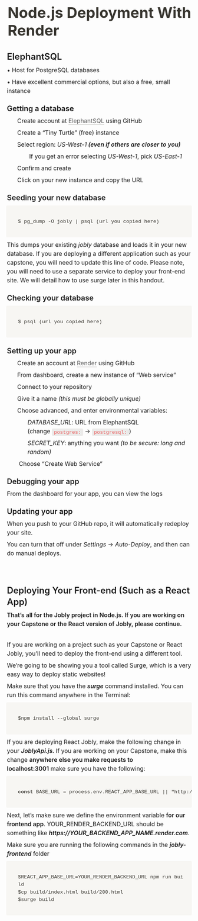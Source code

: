 <div class="layout" style="padding-bottom: 30vh;"><div class="layout-full"><div contenteditable="false" class="pseudoSelection" data-content-editable-void="true" style="-webkit-user-select: none; --pseudoSelection--background: transparent; width: 100%; display: flex; flex-direction: column; align-items: center; flex-shrink: 0; flex-grow: 0; z-index: 2;"></div></div><div class="layout-content"><div style="width: 100%; display: flex; flex-direction: column; align-items: center; flex-shrink: 0; flex-grow: 0;"><div style="max-width: 100%; padding-left: calc(0px + env(safe-area-inset-left)); width: 100%;"><div contenteditable="false" class="pseudoSelection" data-content-editable-void="true" style="-webkit-user-select: none; --pseudoSelection--background: transparent; pointer-events: none;"><div class="notion-page-controls" style="display: flex; justify-content: flex-start; flex-wrap: wrap; margin-top: 80px; margin-bottom: 4px; margin-left: -1px; color: rgba(55, 53, 47, 0.5); font-family: ui-sans-serif, -apple-system, BlinkMacSystemFont, &quot;Segoe UI&quot;, Helvetica, &quot;Apple Color Emoji&quot;, Arial, sans-serif, &quot;Segoe UI Emoji&quot;, &quot;Segoe UI Symbol&quot;; pointer-events: auto;"></div></div><div style="padding-right: calc(0px + env(safe-area-inset-right));"><div><div data-block-id="8a344063-5588-4a71-9c24-33ceb616adaa" class="notion-selectable notion-page-block" style="color: rgb(55, 53, 47); font-weight: 700; line-height: 1.2; font-size: 40px; font-family: ui-sans-serif, -apple-system, BlinkMacSystemFont, &quot;Segoe UI&quot;, Helvetica, &quot;Apple Color Emoji&quot;, Arial, sans-serif, &quot;Segoe UI Emoji&quot;, &quot;Segoe UI Symbol&quot;; cursor: text; display: flex; align-items: center; text-rendering: optimizespeed;"><div contenteditable="false" data-content-editable-void="true" style="padding: 3px 2px; width: 100%;"><h1 spellcheck="true" placeholder="Untitled" data-content-editable-leaf="true" contenteditable="false" style="max-width: 100%; width: 100%; white-space: pre-wrap; word-break: break-word; caret-color: rgb(55, 53, 47); padding: 3px 2px; font-size: 1em; font-weight: inherit; margin: 0px;">Node.js Deployment With Render</h1></div></div><div style="margin-left: 4px;"></div></div></div></div></div></div><div class="layout-content layout-editor" style="min-height: 170px;"><div class="notion-page-content" style="flex-shrink: 0; flex-grow: 1; max-width: 100%; display: flex; align-items: flex-start; flex-direction: column; font-size: 16px; line-height: 1.5; width: 100%; z-index: 4; padding-bottom: 0px; padding-left: 0px; padding-right: 0px;"><div data-block-id="da77ea95-8cae-4646-9c02-e35ed635bcf9" class="notion-selectable notion-sub_header-block" style="width: 100%; max-width: 2540px; margin-top: 1.4em; margin-bottom: 1px;"><div style="display: flex; width: 100%; color: inherit; fill: inherit;"><h3 spellcheck="true" placeholder="Heading 2" data-content-editable-leaf="true" contenteditable="false" style="max-width: 100%; width: 100%; white-space: pre-wrap; word-break: break-word; caret-color: rgb(55, 53, 47); padding: 3px 2px; font-family: ui-sans-serif, -apple-system, BlinkMacSystemFont, &quot;Segoe UI&quot;, Helvetica, &quot;Apple Color Emoji&quot;, Arial, sans-serif, &quot;Segoe UI Emoji&quot;, &quot;Segoe UI Symbol&quot;; font-weight: 600; font-size: 1.5em; line-height: 1.3; margin: 0px;"><span style="font-weight:600" data-token-index="0" class="notion-enable-hover">ElephantSQL</span></h3></div></div><div data-block-id="570a9166-7ca8-4b26-bc94-188a39454892" class="notion-selectable notion-text-block" style="width: 100%; max-width: 2540px; margin-top: 1px; margin-bottom: 1px;"><div style="color: inherit; fill: inherit;"><div style="display: flex;"><div spellcheck="true" placeholder=" " data-content-editable-leaf="true" contenteditable="false" style="max-width: 100%; width: 100%; white-space: pre-wrap; word-break: break-word; caret-color: rgb(55, 53, 47); padding: 3px 2px;">• Host for PostgreSQL databases</div></div></div></div><div data-block-id="c917df33-db01-421d-8630-f177ee88f51d" class="notion-selectable notion-text-block" style="width: 100%; max-width: 2540px; margin-top: 1px; margin-bottom: 1px;"><div style="color: inherit; fill: inherit;"><div style="display: flex;"><div spellcheck="true" placeholder=" " data-content-editable-leaf="true" contenteditable="false" style="max-width: 100%; width: 100%; white-space: pre-wrap; word-break: break-word; caret-color: rgb(55, 53, 47); padding: 3px 2px;">• Have excellent commercial options, but also a free, small instance</div></div></div></div><div data-block-id="afec133a-67d1-490b-bedc-4fc1ebddf7a3" class="notion-selectable notion-sub_sub_header-block" style="width: 100%; max-width: 2540px; margin-top: 1em; margin-bottom: 1px;"><div style="display: flex; width: 100%; color: inherit; fill: inherit;"><h4 spellcheck="true" placeholder="Heading 3" data-content-editable-leaf="true" contenteditable="false" style="max-width: 100%; width: 100%; white-space: pre-wrap; word-break: break-word; caret-color: rgb(55, 53, 47); padding: 3px 2px; font-family: ui-sans-serif, -apple-system, BlinkMacSystemFont, &quot;Segoe UI&quot;, Helvetica, &quot;Apple Color Emoji&quot;, Arial, sans-serif, &quot;Segoe UI Emoji&quot;, &quot;Segoe UI Symbol&quot;; font-weight: 600; font-size: 1.25em; line-height: 1.3; margin: 0px;"><span style="font-weight:600" data-token-index="0" class="notion-enable-hover">Getting a database</span></h4></div></div><div data-block-id="fcc223bf-57ce-4e91-9700-2924088a0cf6" class="notion-selectable notion-numbered_list-block" style="width: 100%; max-width: 2540px; margin-top: 1px; margin-bottom: 1px;"><div style="display: flex; align-items: flex-start; width: 100%; padding-left: 2px; color: inherit; fill: inherit;"><div contenteditable="false" class="pseudoSelection" data-content-editable-void="true" data-text-edit-side="start" style="-webkit-user-select: none; --pseudoSelection--background: transparent; margin-right: 2px; width: unset; display: flex; align-items: center; justify-content: center; flex-grow: 0; flex-shrink: 0; min-height: calc(1.5em + 6px);"><span class="pseudoBefore" style="--pseudoBefore--content: &quot;1.&quot;; text-align: center; white-space: nowrap; width: 24px;"></span></div><div style="flex: 1 1 0px; min-width: 1px; display: flex; flex-direction: column;"><div style="display: flex;"><div spellcheck="true" placeholder="List" data-content-editable-leaf="true" contenteditable="false" style="max-width: 100%; width: 100%; white-space: pre-wrap; word-break: break-word; caret-color: rgb(55, 53, 47); padding: 3px 2px; text-align: left;">Create account at&nbsp;<a href="https://www.elephantsql.com/" style="cursor:pointer;color:inherit;word-wrap:break-word;text-decoration:inherit" class="notion-link-token notion-focusable-token notion-enable-hover" rel="noopener noreferrer" data-token-index="1" tabindex="0"><span style="border-bottom:0.05em solid;border-color:rgba(55,53,47,.4);opacity:0.7" class="link-annotation-fcc223bf-57ce-4e91-9700-2924088a0cf6-1907782085">ElephantSQL</span></a>&nbsp;using GitHub</div></div></div></div></div><div data-block-id="5930fdb3-1369-4841-b48a-b7d173b6769e" class="notion-selectable notion-numbered_list-block" style="width: 100%; max-width: 2540px; margin-top: 1px; margin-bottom: 1px;"><div style="display: flex; align-items: flex-start; width: 100%; padding-left: 2px; color: inherit; fill: inherit;"><div contenteditable="false" class="pseudoSelection" data-content-editable-void="true" data-text-edit-side="start" style="-webkit-user-select: none; --pseudoSelection--background: transparent; margin-right: 2px; width: unset; display: flex; align-items: center; justify-content: center; flex-grow: 0; flex-shrink: 0; min-height: calc(1.5em + 6px);"><span class="pseudoBefore" style="--pseudoBefore--content: &quot;2.&quot;; text-align: center; white-space: nowrap; width: 24px;"></span></div><div style="flex: 1 1 0px; min-width: 1px; display: flex; flex-direction: column;"><div style="display: flex;"><div spellcheck="true" placeholder="List" data-content-editable-leaf="true" contenteditable="false" style="max-width: 100%; width: 100%; white-space: pre-wrap; word-break: break-word; caret-color: rgb(55, 53, 47); padding: 3px 2px; text-align: left;">Create a “Tiny Turtle” (free) instance</div></div></div></div></div><div data-block-id="165c88df-9496-4302-9276-e3b34bb2903e" class="notion-selectable notion-numbered_list-block" style="width: 100%; max-width: 2540px; margin-top: 1px; margin-bottom: 1px;"><div style="display: flex; align-items: flex-start; width: 100%; padding-left: 2px; color: inherit; fill: inherit;"><div contenteditable="false" class="pseudoSelection" data-content-editable-void="true" data-text-edit-side="start" style="-webkit-user-select: none; --pseudoSelection--background: transparent; margin-right: 2px; width: unset; display: flex; align-items: center; justify-content: center; flex-grow: 0; flex-shrink: 0; min-height: calc(1.5em + 6px);"><span class="pseudoBefore" style="--pseudoBefore--content: &quot;3.&quot;; text-align: center; white-space: nowrap; width: 24px;"></span></div><div style="flex: 1 1 0px; min-width: 1px; display: flex; flex-direction: column;"><div style="display: flex;"><div spellcheck="true" placeholder="List" data-content-editable-leaf="true" contenteditable="false" style="max-width: 100%; width: 100%; white-space: pre-wrap; word-break: break-word; caret-color: rgb(55, 53, 47); padding: 3px 2px; text-align: left;">Select region:&nbsp;<span style="font-style:italic" data-token-index="1" class="notion-enable-hover">US-West-1</span><span style="font-weight:600" data-token-index="2" class="notion-enable-hover">&nbsp;</span><span style="font-style:italic;font-weight:600" data-token-index="3" class="notion-enable-hover">(even if others are closer to you)</span></div></div><div data-block-id="72fc3318-ef84-43ff-9afe-52038417e103" class="notion-selectable notion-numbered_list-block" style="width: 100%; max-width: 100%; margin-top: 2px; margin-bottom: 0px;"><div style="display: flex; align-items: flex-start; width: 100%; padding-left: 2px; color: inherit; fill: inherit;"><div contenteditable="false" class="pseudoSelection" data-content-editable-void="true" data-text-edit-side="start" style="-webkit-user-select: none; --pseudoSelection--background: transparent; margin-right: 2px; width: unset; display: flex; align-items: center; justify-content: center; flex-grow: 0; flex-shrink: 0; min-height: calc(1.5em + 6px);"><span class="pseudoBefore" style="--pseudoBefore--content: &quot;a.&quot;; text-align: center; white-space: nowrap; width: 24px;"></span></div><div style="flex: 1 1 0px; min-width: 1px; display: flex; flex-direction: column;"><div style="display: flex;"><div spellcheck="true" placeholder="List" data-content-editable-leaf="true" contenteditable="false" style="max-width: 100%; width: 100%; white-space: pre-wrap; word-break: break-word; caret-color: rgb(55, 53, 47); padding: 3px 2px; text-align: left;"> If you get an error selecting&nbsp;<span style="font-style:italic" data-token-index="1" class="notion-enable-hover">US-West-1</span>, pick&nbsp;<span style="font-style:italic" data-token-index="3" class="notion-enable-hover">US-East-1</span></div></div></div></div></div></div></div></div><div data-block-id="bafb493a-40f0-4e29-9815-d95f2079adc9" class="notion-selectable notion-numbered_list-block" style="width: 100%; max-width: 2540px; margin-top: 1px; margin-bottom: 1px;"><div style="display: flex; align-items: flex-start; width: 100%; padding-left: 2px; color: inherit; fill: inherit;"><div contenteditable="false" class="pseudoSelection" data-content-editable-void="true" data-text-edit-side="start" style="-webkit-user-select: none; --pseudoSelection--background: transparent; margin-right: 2px; width: unset; display: flex; align-items: center; justify-content: center; flex-grow: 0; flex-shrink: 0; min-height: calc(1.5em + 6px);"><span class="pseudoBefore" style="--pseudoBefore--content: &quot;4.&quot;; text-align: center; white-space: nowrap; width: 24px;"></span></div><div style="flex: 1 1 0px; min-width: 1px; display: flex; flex-direction: column;"><div style="display: flex;"><div spellcheck="true" placeholder="List" data-content-editable-leaf="true" contenteditable="false" style="max-width: 100%; width: 100%; white-space: pre-wrap; word-break: break-word; caret-color: rgb(55, 53, 47); padding: 3px 2px; text-align: left;">Confirm and create</div></div></div></div></div><div data-block-id="2e63aee9-0c07-455f-bef2-c8966448acc9" class="notion-selectable notion-numbered_list-block" style="width: 100%; max-width: 2540px; margin-top: 1px; margin-bottom: 1px;"><div style="display: flex; align-items: flex-start; width: 100%; padding-left: 2px; color: inherit; fill: inherit;"><div contenteditable="false" class="pseudoSelection" data-content-editable-void="true" data-text-edit-side="start" style="-webkit-user-select: none; --pseudoSelection--background: transparent; margin-right: 2px; width: unset; display: flex; align-items: center; justify-content: center; flex-grow: 0; flex-shrink: 0; min-height: calc(1.5em + 6px);"><span class="pseudoBefore" style="--pseudoBefore--content: &quot;5.&quot;; text-align: center; white-space: nowrap; width: 24px;"></span></div><div style="flex: 1 1 0px; min-width: 1px; display: flex; flex-direction: column;"><div style="display: flex;"><div spellcheck="true" placeholder="List" data-content-editable-leaf="true" contenteditable="false" style="max-width: 100%; width: 100%; white-space: pre-wrap; word-break: break-word; caret-color: rgb(55, 53, 47); padding: 3px 2px; text-align: left;">Click on your new instance and copy the URL</div></div></div></div></div><div data-block-id="2db0d98a-e8fc-4e1d-b0a0-afc223c9d092" class="notion-selectable notion-sub_sub_header-block" style="width: 100%; max-width: 2540px; margin-top: 1em; margin-bottom: 1px;"><div style="display: flex; width: 100%; color: inherit; fill: inherit;"><h4 spellcheck="true" placeholder="Heading 3" data-content-editable-leaf="true" contenteditable="false" style="max-width: 100%; width: 100%; white-space: pre-wrap; word-break: break-word; caret-color: rgb(55, 53, 47); padding: 3px 2px; font-family: ui-sans-serif, -apple-system, BlinkMacSystemFont, &quot;Segoe UI&quot;, Helvetica, &quot;Apple Color Emoji&quot;, Arial, sans-serif, &quot;Segoe UI Emoji&quot;, &quot;Segoe UI Symbol&quot;; font-weight: 600; font-size: 1.25em; line-height: 1.3; margin: 0px;"><span style="font-weight:600" data-token-index="0" class="notion-enable-hover">Seeding your new database</span></h4></div></div><div data-block-id="1843b4b9-a44c-4488-8b2e-8033ed65a991" class="notion-selectable notion-code-block" style="width: 100%; max-width: 2540px; margin-top: 4px; margin-bottom: 4px;"><div style="display: flex;"><div contenteditable="false" data-content-editable-void="true" role="figure" aria-labelledby="id_1" style="flex-grow: 1; border-radius: 4px; text-align: left; position: relative; background: rgb(247, 246, 243); min-width: 0px; width: 100%;"><div style="position: absolute; top: 8px; left: 8px; z-index: 1; color: rgba(55, 53, 47, 0.65); display: flex; align-items: center; justify-content: flex-end; opacity: 0; transition: opacity 300ms ease-in;"><div aria-disabled="true" role="button" tabindex="-1" style="-webkit-user-select: none; transition: background 20ms ease-in; cursor: default; display: inline-flex; align-items: center; white-space: nowrap; height: 20px; border-radius: 4px; font-size: 12px; line-height: 1.2; padding-left: 5px; padding-right: 5px; color: rgba(55, 53, 47, 0.65); margin-right: 5px;">JavaScript</div></div><div style="position: absolute; top: 3px; right: 1px; z-index: 1; color: rgba(55, 53, 47, 0.65); display: flex; align-items: center; justify-content: flex-end; height: 25px; font-size: 11.5px; opacity: 0; transition: opacity 300ms ease-in;"><div style="color: rgba(55, 53, 47, 0.65); display: flex; align-items: center; justify-content: center; font-size: 12px; margin-top: 4px; margin-right: 4px;"><div role="button" tabindex="0" style="-webkit-user-select: none; transition: background 20ms ease-in; cursor: pointer; display: inline-flex; align-items: center; white-space: nowrap; height: 25px; border-radius: 4px 0px 0px 4px; font-size: 11.5px; line-height: 1.2; padding: 4px 6px; color: rgb(55, 53, 47); background: rgb(234, 233, 229); font-weight: 400;"><svg role="graphics-symbol" viewBox="0 0 14 16" class="copy" style="width: 16px; height: 16px; display: block; fill: inherit; flex-shrink: 0; padding-right: 4px;"><path d="M2.404 15.322h5.701c1.26 0 1.887-.662 1.887-1.927V12.38h1.154c1.254 0 1.91-.662 1.91-1.928V5.555c0-.774-.158-1.266-.626-1.74L9.512.837C9.066.387 8.545.21 7.865.21H5.463c-1.254 0-1.91.662-1.91 1.928v1.084H2.404c-1.254 0-1.91.668-1.91 1.933v8.239c0 1.265.656 1.927 1.91 1.927zm7.588-6.62c0-.792-.1-1.161-.592-1.665L6.225 3.814c-.452-.462-.844-.58-1.5-.591V2.215c0-.533.28-.832.843-.832h2.38v2.883c0 .726.386 1.113 1.107 1.113h2.83v4.998c0 .539-.276.832-.844.832H9.992V8.701zm-.79-4.29c-.206 0-.288-.088-.288-.287V1.594l2.771 2.818H9.201zM2.503 14.15c-.563 0-.844-.293-.844-.832V5.232c0-.539.281-.837.85-.837h1.91v3.187c0 .85.416 1.26 1.26 1.26h3.14v4.476c0 .54-.28.832-.843.832H2.504zM5.79 7.816c-.24 0-.346-.105-.346-.345V4.547l3.223 3.27H5.791z"></path></svg>Copy</div></div></div><div><div class="line-numbers notion-code-block" style="display: flex; overflow-x: auto;"><div spellcheck="false" autocorrect="off" autocapitalize="off" placeholder=" " data-content-editable-leaf="true" contenteditable="false" style="flex-grow: 1; flex-shrink: 1; text-align: left; font-family: SFMono-Regular, Menlo, Consolas, &quot;PT Mono&quot;, &quot;Liberation Mono&quot;, Courier, monospace; font-size: 85%; tab-size: 2; padding: 34px 16px 32px 32px; min-height: 1em; color: rgb(55, 53, 47); white-space: pre;"><span class="" data-token-index="0">$ pg_dump </span><span class="token operator" data-token-index="0">-</span><span class="token constant" data-token-index="0">O</span><span class="" data-token-index="0"> jobly </span><span class="token operator" data-token-index="0">|</span><span class="" data-token-index="0"> </span><span class="token function" data-token-index="0">psql</span><span class="" data-token-index="0"> </span><span class="token punctuation" data-token-index="0">(</span><span class="" data-token-index="0">url you copied here</span><span class="token punctuation" data-token-index="0">)</span><span>
</span></div></div></div><div style="background: white; padding-right: 105px;"></div></div>​</div></div><div data-block-id="87a64367-fed8-4504-b5a1-cca9b778c41a" class="notion-selectable notion-text-block" style="width: 100%; max-width: 2540px; margin-top: 1px; margin-bottom: 1px;"><div style="color: inherit; fill: inherit;"><div style="display: flex;"><div spellcheck="true" placeholder=" " data-content-editable-leaf="true" contenteditable="false" style="max-width: 100%; width: 100%; white-space: pre-wrap; word-break: break-word; caret-color: rgb(55, 53, 47); padding: 3px 2px;">This dumps your existing&nbsp;<span style="font-style:italic" data-token-index="1" class="notion-enable-hover">jobly</span>&nbsp;database and loads it in your new database. If you are deploying a different application such as your capstone, you will need to update this line of code. Please note, you will need to use a separate service to deploy your front-end site. We will detail how to use surge later in this handout.</div></div></div></div><div data-block-id="37fd07c4-423d-4bf2-9ac8-5e5967d34190" class="notion-selectable notion-sub_sub_header-block" style="width: 100%; max-width: 2540px; margin-top: 1em; margin-bottom: 1px;"><div style="display: flex; width: 100%; color: inherit; fill: inherit;"><h4 spellcheck="true" placeholder="Heading 3" data-content-editable-leaf="true" contenteditable="false" style="max-width: 100%; width: 100%; white-space: pre-wrap; word-break: break-word; caret-color: rgb(55, 53, 47); padding: 3px 2px; font-family: ui-sans-serif, -apple-system, BlinkMacSystemFont, &quot;Segoe UI&quot;, Helvetica, &quot;Apple Color Emoji&quot;, Arial, sans-serif, &quot;Segoe UI Emoji&quot;, &quot;Segoe UI Symbol&quot;; font-weight: 600; font-size: 1.25em; line-height: 1.3; margin: 0px;"><span style="font-weight:600" data-token-index="0" class="notion-enable-hover">Checking your database</span></h4></div></div><div data-block-id="e7b03ea1-567e-4234-acc3-c1690ce3e8c1" class="notion-selectable notion-code-block" style="width: 100%; max-width: 2540px; margin-top: 4px; margin-bottom: 4px;"><div style="display: flex;"><div contenteditable="false" data-content-editable-void="true" role="figure" aria-labelledby="id_2" style="flex-grow: 1; border-radius: 4px; text-align: left; position: relative; background: rgb(247, 246, 243); min-width: 0px; width: 100%;"><div style="position: absolute; top: 8px; left: 8px; z-index: 1; color: rgba(55, 53, 47, 0.65); display: flex; align-items: center; justify-content: flex-end; opacity: 0; transition: opacity 300ms ease-in;"><div aria-disabled="true" role="button" tabindex="-1" style="-webkit-user-select: none; transition: background 20ms ease-in; cursor: default; display: inline-flex; align-items: center; white-space: nowrap; height: 20px; border-radius: 4px; font-size: 12px; line-height: 1.2; padding-left: 5px; padding-right: 5px; color: rgba(55, 53, 47, 0.65); margin-right: 5px;">JavaScript</div></div><div style="position: absolute; top: 3px; right: 1px; z-index: 1; color: rgba(55, 53, 47, 0.65); display: flex; align-items: center; justify-content: flex-end; height: 25px; font-size: 11.5px; opacity: 0; transition: opacity 300ms ease-in;"><div style="color: rgba(55, 53, 47, 0.65); display: flex; align-items: center; justify-content: center; font-size: 12px; margin-top: 4px; margin-right: 4px;"><div role="button" tabindex="0" style="-webkit-user-select: none; transition: background 20ms ease-in; cursor: pointer; display: inline-flex; align-items: center; white-space: nowrap; height: 25px; border-radius: 4px 0px 0px 4px; font-size: 11.5px; line-height: 1.2; padding: 4px 6px; color: rgb(55, 53, 47); background: rgb(234, 233, 229); font-weight: 400;"><svg role="graphics-symbol" viewBox="0 0 14 16" class="copy" style="width: 16px; height: 16px; display: block; fill: inherit; flex-shrink: 0; padding-right: 4px;"><path d="M2.404 15.322h5.701c1.26 0 1.887-.662 1.887-1.927V12.38h1.154c1.254 0 1.91-.662 1.91-1.928V5.555c0-.774-.158-1.266-.626-1.74L9.512.837C9.066.387 8.545.21 7.865.21H5.463c-1.254 0-1.91.662-1.91 1.928v1.084H2.404c-1.254 0-1.91.668-1.91 1.933v8.239c0 1.265.656 1.927 1.91 1.927zm7.588-6.62c0-.792-.1-1.161-.592-1.665L6.225 3.814c-.452-.462-.844-.58-1.5-.591V2.215c0-.533.28-.832.843-.832h2.38v2.883c0 .726.386 1.113 1.107 1.113h2.83v4.998c0 .539-.276.832-.844.832H9.992V8.701zm-.79-4.29c-.206 0-.288-.088-.288-.287V1.594l2.771 2.818H9.201zM2.503 14.15c-.563 0-.844-.293-.844-.832V5.232c0-.539.281-.837.85-.837h1.91v3.187c0 .85.416 1.26 1.26 1.26h3.14v4.476c0 .54-.28.832-.843.832H2.504zM5.79 7.816c-.24 0-.346-.105-.346-.345V4.547l3.223 3.27H5.791z"></path></svg>Copy</div></div></div><div><div class="line-numbers notion-code-block" style="display: flex; overflow-x: auto;"><div spellcheck="false" autocorrect="off" autocapitalize="off" placeholder=" " data-content-editable-leaf="true" contenteditable="false" style="flex-grow: 1; flex-shrink: 1; text-align: left; font-family: SFMono-Regular, Menlo, Consolas, &quot;PT Mono&quot;, &quot;Liberation Mono&quot;, Courier, monospace; font-size: 85%; tab-size: 2; padding: 34px 16px 32px 32px; min-height: 1em; color: rgb(55, 53, 47); white-space: pre;"><span class="" data-token-index="0">$ </span><span class="token function" data-token-index="0">psql</span><span class="" data-token-index="0"> </span><span class="token punctuation" data-token-index="0">(</span><span class="" data-token-index="0">url you copied here</span><span class="token punctuation" data-token-index="0">)</span><span>
</span></div></div></div><div style="background: white; padding-right: 105px;"></div></div>​</div></div><div data-block-id="a78627f6-0e96-4411-a8ec-18faef240fec" class="notion-selectable notion-sub_sub_header-block" style="width: 100%; max-width: 2540px; margin-top: 1em; margin-bottom: 1px;"><div style="display: flex; width: 100%; color: inherit; fill: inherit;"><h4 spellcheck="true" placeholder="Heading 3" data-content-editable-leaf="true" contenteditable="false" style="max-width: 100%; width: 100%; white-space: pre-wrap; word-break: break-word; caret-color: rgb(55, 53, 47); padding: 3px 2px; font-family: ui-sans-serif, -apple-system, BlinkMacSystemFont, &quot;Segoe UI&quot;, Helvetica, &quot;Apple Color Emoji&quot;, Arial, sans-serif, &quot;Segoe UI Emoji&quot;, &quot;Segoe UI Symbol&quot;; font-weight: 600; font-size: 1.25em; line-height: 1.3; margin: 0px;"><span style="font-weight:600" data-token-index="0" class="notion-enable-hover">Setting up your app</span></h4></div></div><div data-block-id="61bff5bc-48aa-4c3c-b149-05eaf8e34255" class="notion-selectable notion-numbered_list-block" style="width: 100%; max-width: 2540px; margin-top: 1px; margin-bottom: 1px;"><div style="display: flex; align-items: flex-start; width: 100%; padding-left: 2px; color: inherit; fill: inherit;"><div contenteditable="false" class="pseudoSelection" data-content-editable-void="true" data-text-edit-side="start" style="-webkit-user-select: none; --pseudoSelection--background: transparent; margin-right: 2px; width: unset; display: flex; align-items: center; justify-content: center; flex-grow: 0; flex-shrink: 0; min-height: calc(1.5em + 6px);"><span class="pseudoBefore" style="--pseudoBefore--content: &quot;1.&quot;; text-align: center; white-space: nowrap; width: 24px;"></span></div><div style="flex: 1 1 0px; min-width: 1px; display: flex; flex-direction: column;"><div style="display: flex;"><div spellcheck="true" placeholder="List" data-content-editable-leaf="true" contenteditable="false" style="max-width: 100%; width: 100%; white-space: pre-wrap; word-break: break-word; caret-color: rgb(55, 53, 47); padding: 3px 2px; text-align: left;">Create an account at&nbsp;<a href="https://render.com/" style="cursor:pointer;color:inherit;word-wrap:break-word;text-decoration:inherit" class="notion-link-token notion-focusable-token notion-enable-hover" rel="noopener noreferrer" data-token-index="1" tabindex="0"><span style="border-bottom:0.05em solid;border-color:rgba(55,53,47,.4);opacity:0.7" class="link-annotation-61bff5bc-48aa-4c3c-b149-05eaf8e34255-903545335">Render</span></a>&nbsp;using GitHub</div></div></div></div></div><div data-block-id="bebd5e60-f6f8-4807-92e8-8e6da86d23e8" class="notion-selectable notion-numbered_list-block" style="width: 100%; max-width: 2540px; margin-top: 1px; margin-bottom: 1px;"><div style="display: flex; align-items: flex-start; width: 100%; padding-left: 2px; color: inherit; fill: inherit;"><div contenteditable="false" class="pseudoSelection" data-content-editable-void="true" data-text-edit-side="start" style="-webkit-user-select: none; --pseudoSelection--background: transparent; margin-right: 2px; width: unset; display: flex; align-items: center; justify-content: center; flex-grow: 0; flex-shrink: 0; min-height: calc(1.5em + 6px);"><span class="pseudoBefore" style="--pseudoBefore--content: &quot;2.&quot;; text-align: center; white-space: nowrap; width: 24px;"></span></div><div style="flex: 1 1 0px; min-width: 1px; display: flex; flex-direction: column;"><div style="display: flex;"><div spellcheck="true" placeholder="List" data-content-editable-leaf="true" contenteditable="false" style="max-width: 100%; width: 100%; white-space: pre-wrap; word-break: break-word; caret-color: rgb(55, 53, 47); padding: 3px 2px; text-align: left;">From dashboard, create a new instance of “Web service”</div></div></div></div></div><div data-block-id="62ecb8da-d589-4c17-a644-ac4dc9020596" class="notion-selectable notion-numbered_list-block" style="width: 100%; max-width: 2540px; margin-top: 1px; margin-bottom: 1px;"><div style="display: flex; align-items: flex-start; width: 100%; padding-left: 2px; color: inherit; fill: inherit;"><div contenteditable="false" class="pseudoSelection" data-content-editable-void="true" data-text-edit-side="start" style="-webkit-user-select: none; --pseudoSelection--background: transparent; margin-right: 2px; width: unset; display: flex; align-items: center; justify-content: center; flex-grow: 0; flex-shrink: 0; min-height: calc(1.5em + 6px);"><span class="pseudoBefore" style="--pseudoBefore--content: &quot;3.&quot;; text-align: center; white-space: nowrap; width: 24px;"></span></div><div style="flex: 1 1 0px; min-width: 1px; display: flex; flex-direction: column;"><div style="display: flex;"><div spellcheck="true" placeholder="List" data-content-editable-leaf="true" contenteditable="false" style="max-width: 100%; width: 100%; white-space: pre-wrap; word-break: break-word; caret-color: rgb(55, 53, 47); padding: 3px 2px; text-align: left;">Connect to your repository</div></div></div></div></div><div data-block-id="203e663a-5091-4473-96d2-a154f6ff9e40" class="notion-selectable notion-numbered_list-block" style="width: 100%; max-width: 2540px; margin-top: 1px; margin-bottom: 1px;"><div style="display: flex; align-items: flex-start; width: 100%; padding-left: 2px; color: inherit; fill: inherit;"><div contenteditable="false" class="pseudoSelection" data-content-editable-void="true" data-text-edit-side="start" style="-webkit-user-select: none; --pseudoSelection--background: transparent; margin-right: 2px; width: unset; display: flex; align-items: center; justify-content: center; flex-grow: 0; flex-shrink: 0; min-height: calc(1.5em + 6px);"><span class="pseudoBefore" style="--pseudoBefore--content: &quot;4.&quot;; text-align: center; white-space: nowrap; width: 24px;"></span></div><div style="flex: 1 1 0px; min-width: 1px; display: flex; flex-direction: column;"><div style="display: flex;"><div spellcheck="true" placeholder="List" data-content-editable-leaf="true" contenteditable="false" style="max-width: 100%; width: 100%; white-space: pre-wrap; word-break: break-word; caret-color: rgb(55, 53, 47); padding: 3px 2px; text-align: left;">Give it a name&nbsp;<span style="font-style:italic" data-token-index="1" class="notion-enable-hover">(this must be globally unique)</span></div></div></div></div></div><div data-block-id="790a471a-dc69-46df-86c1-883df895cb7c" class="notion-selectable notion-numbered_list-block" style="width: 100%; max-width: 2540px; margin-top: 1px; margin-bottom: 1px;"><div style="display: flex; align-items: flex-start; width: 100%; padding-left: 2px; color: inherit; fill: inherit;"><div contenteditable="false" class="pseudoSelection" data-content-editable-void="true" data-text-edit-side="start" style="-webkit-user-select: none; --pseudoSelection--background: transparent; margin-right: 2px; width: unset; display: flex; align-items: center; justify-content: center; flex-grow: 0; flex-shrink: 0; min-height: calc(1.5em + 6px);"><span class="pseudoBefore" style="--pseudoBefore--content: &quot;5.&quot;; text-align: center; white-space: nowrap; width: 24px;"></span></div><div style="flex: 1 1 0px; min-width: 1px; display: flex; flex-direction: column;"><div style="display: flex;"><div spellcheck="true" placeholder="List" data-content-editable-leaf="true" contenteditable="false" style="max-width: 100%; width: 100%; white-space: pre-wrap; word-break: break-word; caret-color: rgb(55, 53, 47); padding: 3px 2px; text-align: left;">Choose advanced, and enter environmental variables:</div></div><div data-block-id="9028e549-b0f3-4b49-86d5-0b3c473cc6c0" class="notion-selectable notion-numbered_list-block" style="width: 100%; max-width: 100%; margin-top: 2px; margin-bottom: 1px;"><div style="display: flex; align-items: flex-start; width: 100%; padding-left: 2px; color: inherit; fill: inherit;"><div contenteditable="false" class="pseudoSelection" data-content-editable-void="true" data-text-edit-side="start" style="-webkit-user-select: none; --pseudoSelection--background: transparent; margin-right: 2px; width: unset; display: flex; align-items: center; justify-content: center; flex-grow: 0; flex-shrink: 0; min-height: calc(1.5em + 6px);"><span class="pseudoBefore" style="--pseudoBefore--content: &quot;a.&quot;; text-align: center; white-space: nowrap; width: 24px;"></span></div><div style="flex: 1 1 0px; min-width: 1px; display: flex; flex-direction: column;"><div style="display: flex;"><div spellcheck="true" placeholder="List" data-content-editable-leaf="true" contenteditable="false" style="max-width: 100%; width: 100%; white-space: pre-wrap; word-break: break-word; caret-color: rgb(55, 53, 47); padding: 3px 2px; text-align: left;"><span style="font-style:italic" data-token-index="0" class="notion-enable-hover">DATABASE_URL</span>: URL from ElephantSQL (change&nbsp;<span style="font-family:&quot;SFMono-Regular&quot;, Menlo, Consolas, &quot;PT Mono&quot;, &quot;Liberation Mono&quot;, Courier, monospace;line-height:normal;background:rgba(135,131,120,.15);color:#EB5757;border-radius:4px;font-size:85%;padding:0.2em 0.4em" data-token-index="2" spellcheck="false" class="notion-enable-hover">postgres:</span>&nbsp;→&nbsp;<span style="font-family:&quot;SFMono-Regular&quot;, Menlo, Consolas, &quot;PT Mono&quot;, &quot;Liberation Mono&quot;, Courier, monospace;line-height:normal;background:rgba(135,131,120,.15);color:#EB5757;border-radius:4px;font-size:85%;padding:0.2em 0.4em" data-token-index="4" spellcheck="false" class="notion-enable-hover">postgresql:</span>)</div></div></div></div></div><div data-block-id="8f905094-bea4-45ea-8644-544ab84efd82" class="notion-selectable notion-numbered_list-block" style="width: 100%; max-width: 100%; margin-top: 1px; margin-bottom: 0px;"><div style="display: flex; align-items: flex-start; width: 100%; padding-left: 2px; color: inherit; fill: inherit;"><div contenteditable="false" class="pseudoSelection" data-content-editable-void="true" data-text-edit-side="start" style="-webkit-user-select: none; --pseudoSelection--background: transparent; margin-right: 2px; width: unset; display: flex; align-items: center; justify-content: center; flex-grow: 0; flex-shrink: 0; min-height: calc(1.5em + 6px);"><span class="pseudoBefore" style="--pseudoBefore--content: &quot;b.&quot;; text-align: center; white-space: nowrap; width: 24px;"></span></div><div style="flex: 1 1 0px; min-width: 1px; display: flex; flex-direction: column;"><div style="display: flex;"><div spellcheck="true" placeholder="List" data-content-editable-leaf="true" contenteditable="false" style="max-width: 100%; width: 100%; white-space: pre-wrap; word-break: break-word; caret-color: rgb(55, 53, 47); padding: 3px 2px; text-align: left;"><span style="font-style:italic" data-token-index="0" class="notion-enable-hover">SECRET_KEY</span>: anything you want&nbsp;<span style="font-style:italic" data-token-index="2" class="notion-enable-hover">(to be secure: long and random)</span></div></div></div></div></div></div></div></div><div data-block-id="8f3ec887-c8a5-4ffd-b821-c51ff39b2dd6" class="notion-selectable notion-numbered_list-block" style="width: 100%; max-width: 2540px; margin-top: 1px; margin-bottom: 1px;"><div style="display: flex; align-items: flex-start; width: 100%; padding-left: 2px; color: inherit; fill: inherit;"><div contenteditable="false" class="pseudoSelection" data-content-editable-void="true" data-text-edit-side="start" style="-webkit-user-select: none; --pseudoSelection--background: transparent; margin-right: 2px; width: unset; display: flex; align-items: center; justify-content: center; flex-grow: 0; flex-shrink: 0; min-height: calc(1.5em + 6px);"><span class="pseudoBefore" style="--pseudoBefore--content: &quot;6.&quot;; text-align: center; white-space: nowrap; width: 24px;"></span></div><div style="flex: 1 1 0px; min-width: 1px; display: flex; flex-direction: column;"><div style="display: flex;"><div spellcheck="true" placeholder="List" data-content-editable-leaf="true" contenteditable="false" style="max-width: 100%; width: 100%; white-space: pre-wrap; word-break: break-word; caret-color: rgb(55, 53, 47); padding: 3px 2px; text-align: left;"> Choose “Create Web Service”</div></div></div></div></div><div data-block-id="a1f7cadd-5be4-4858-89cd-8ea7b6224c6e" class="notion-selectable notion-sub_sub_header-block" style="width: 100%; max-width: 2540px; margin-top: 1em; margin-bottom: 1px;"><div style="display: flex; width: 100%; color: inherit; fill: inherit;"><h4 spellcheck="true" placeholder="Heading 3" data-content-editable-leaf="true" contenteditable="false" style="max-width: 100%; width: 100%; white-space: pre-wrap; word-break: break-word; caret-color: rgb(55, 53, 47); padding: 3px 2px; font-family: ui-sans-serif, -apple-system, BlinkMacSystemFont, &quot;Segoe UI&quot;, Helvetica, &quot;Apple Color Emoji&quot;, Arial, sans-serif, &quot;Segoe UI Emoji&quot;, &quot;Segoe UI Symbol&quot;; font-weight: 600; font-size: 1.25em; line-height: 1.3; margin: 0px;"><span style="font-weight:600" data-token-index="0" class="notion-enable-hover">Debugging your app</span></h4></div></div><div data-block-id="45b53fc4-bb7a-4ee7-8832-5950a1d17639" class="notion-selectable notion-text-block" style="width: 100%; max-width: 2540px; margin-top: 1px; margin-bottom: 1px;"><div style="color: inherit; fill: inherit;"><div style="display: flex;"><div spellcheck="true" placeholder=" " data-content-editable-leaf="true" contenteditable="false" style="max-width: 100%; width: 100%; white-space: pre-wrap; word-break: break-word; caret-color: rgb(55, 53, 47); padding: 3px 2px;">From the dashboard for your app, you can view the logs</div></div></div></div><div data-block-id="10766a3d-2b69-4c65-bcd1-7cf8ce8b466e" class="notion-selectable notion-sub_sub_header-block" style="width: 100%; max-width: 2540px; margin-top: 1em; margin-bottom: 1px;"><div style="display: flex; width: 100%; color: inherit; fill: inherit;"><h4 spellcheck="true" placeholder="Heading 3" data-content-editable-leaf="true" contenteditable="false" style="max-width: 100%; width: 100%; white-space: pre-wrap; word-break: break-word; caret-color: rgb(55, 53, 47); padding: 3px 2px; font-family: ui-sans-serif, -apple-system, BlinkMacSystemFont, &quot;Segoe UI&quot;, Helvetica, &quot;Apple Color Emoji&quot;, Arial, sans-serif, &quot;Segoe UI Emoji&quot;, &quot;Segoe UI Symbol&quot;; font-weight: 600; font-size: 1.25em; line-height: 1.3; margin: 0px;"><span style="font-weight:600" data-token-index="0" class="notion-enable-hover">Updating your app</span></h4></div></div><div data-block-id="cfc1d84d-169c-420b-a519-85e93df53105" class="notion-selectable notion-text-block" style="width: 100%; max-width: 2540px; margin-top: 1px; margin-bottom: 1px;"><div style="color: inherit; fill: inherit;"><div style="display: flex;"><div spellcheck="true" placeholder=" " data-content-editable-leaf="true" contenteditable="false" style="max-width: 100%; width: 100%; white-space: pre-wrap; word-break: break-word; caret-color: rgb(55, 53, 47); padding: 3px 2px;">When you push to your GitHub repo, it will automatically redeploy your site.</div></div></div></div><div data-block-id="c3d02e23-e711-4b93-a52a-268c009c8297" class="notion-selectable notion-text-block" style="width: 100%; max-width: 2540px; margin-top: 1px; margin-bottom: 1px;"><div style="color: inherit; fill: inherit;"><div style="display: flex;"><div spellcheck="true" placeholder=" " data-content-editable-leaf="true" contenteditable="false" style="max-width: 100%; width: 100%; white-space: pre-wrap; word-break: break-word; caret-color: rgb(55, 53, 47); padding: 3px 2px;">You can turn that off under&nbsp;<span style="font-style:italic" data-token-index="1" class="notion-enable-hover">Settings</span>&nbsp;→&nbsp;<span style="font-style:italic" data-token-index="3" class="notion-enable-hover">Auto-Deploy</span>,&nbsp;and then can do manual deploys.</div></div></div></div><div data-block-id="7b36510a-ecc1-4d9d-94eb-13ddf320f343" class="notion-selectable notion-sub_sub_header-block" style="width: 100%; max-width: 2540px; margin-top: 1em; margin-bottom: 1px;"><div style="display: flex; width: 100%; color: inherit; fill: inherit;"><h4 spellcheck="true" placeholder="Heading 3" data-content-editable-leaf="true" contenteditable="false" style="max-width: 100%; width: 100%; white-space: pre-wrap; word-break: break-word; caret-color: rgb(55, 53, 47); padding: 3px 2px; font-family: ui-sans-serif, -apple-system, BlinkMacSystemFont, &quot;Segoe UI&quot;, Helvetica, &quot;Apple Color Emoji&quot;, Arial, sans-serif, &quot;Segoe UI Emoji&quot;, &quot;Segoe UI Symbol&quot;; font-weight: 600; font-size: 1.25em; line-height: 1.3; margin: 0px; min-height: 1em; color: rgb(55, 53, 47); -webkit-text-fill-color: rgba(55, 53, 47, 0.2);"></h4></div></div><div data-block-id="509b9897-0aaf-48e5-944a-28e50ff6ce21" class="notion-selectable notion-sub_header-block" style="width: 100%; max-width: 2540px; margin-top: 1.4em; margin-bottom: 1px;"><div style="display: flex; width: 100%; color: inherit; fill: inherit;"><h3 spellcheck="true" placeholder="Heading 2" data-content-editable-leaf="true" contenteditable="false" style="max-width: 100%; width: 100%; white-space: pre-wrap; word-break: break-word; caret-color: rgb(55, 53, 47); padding: 3px 2px; font-family: ui-sans-serif, -apple-system, BlinkMacSystemFont, &quot;Segoe UI&quot;, Helvetica, &quot;Apple Color Emoji&quot;, Arial, sans-serif, &quot;Segoe UI Emoji&quot;, &quot;Segoe UI Symbol&quot;; font-weight: 600; font-size: 1.5em; line-height: 1.3; margin: 0px;">Deploying Your Front-end (Such as a React App)</h3></div></div><div data-block-id="e8c0d5b7-6992-4194-a32a-9b86561f588f" class="notion-selectable notion-text-block" style="width: 100%; max-width: 2540px; margin-top: 1px; margin-bottom: 1px;"><div style="color: inherit; fill: inherit;"><div style="display: flex;"><div spellcheck="true" placeholder=" " data-content-editable-leaf="true" contenteditable="false" style="max-width: 100%; width: 100%; white-space: pre-wrap; word-break: break-word; caret-color: rgb(55, 53, 47); padding: 3px 2px;"><span style="font-weight:600" data-token-index="0" class="notion-enable-hover">That’s all for the Jobly project in Node.js. If you are working on your Capstone or the React version of Jobly, please continue.</span></div></div></div></div><div data-block-id="815d20f0-e7a3-48c9-8ec8-9c7cc94c985f" class="notion-selectable notion-text-block" style="width: 100%; max-width: 2540px; margin-top: 1px; margin-bottom: 1px;"><div style="color: inherit; fill: inherit;"><div style="display: flex;"><div spellcheck="true" placeholder=" " data-content-editable-leaf="true" contenteditable="false" style="max-width: 100%; width: 100%; white-space: pre-wrap; word-break: break-word; caret-color: rgb(55, 53, 47); padding: 3px 2px;">
If you are working on a project such as your Capstone or React Jobly, you’ll need to deploy the front-end using a different tool. </div></div></div></div><div data-block-id="2c670f0b-0dbe-42ff-8de1-984f517e1691" class="notion-selectable notion-text-block" style="width: 100%; max-width: 2540px; margin-top: 1px; margin-bottom: 1px;"><div style="color: inherit; fill: inherit;"><div style="display: flex;"><div spellcheck="true" placeholder=" " data-content-editable-leaf="true" contenteditable="false" style="max-width: 100%; width: 100%; white-space: pre-wrap; word-break: break-word; caret-color: rgb(55, 53, 47); padding: 3px 2px;">We’re going to be showing you a tool called Surge, which is a very easy way to deploy static websites!</div></div></div></div><div data-block-id="2456fff6-16ad-4858-a91f-8d39f5957a9d" class="notion-selectable notion-text-block" style="width: 100%; max-width: 2540px; margin-top: 1px; margin-bottom: 1px;"><div style="color: inherit; fill: inherit;"><div style="display: flex;"><div spellcheck="true" placeholder=" " data-content-editable-leaf="true" contenteditable="false" style="max-width: 100%; width: 100%; white-space: pre-wrap; word-break: break-word; caret-color: rgb(55, 53, 47); padding: 3px 2px;">Make sure that you have the&nbsp;<span style="font-style:italic;font-weight:600" data-token-index="1" class="notion-enable-hover">surge</span>&nbsp;command installed. You can run this command anywhere in the Terminal:</div></div></div></div><div data-block-id="d0a5a3e9-8aea-4e40-a9b8-1d32df4c1f2c" class="notion-selectable notion-code-block" style="width: 100%; max-width: 2540px; margin-top: 4px; margin-bottom: 4px;"><div style="display: flex;"><div contenteditable="false" data-content-editable-void="true" role="figure" aria-labelledby="id_3" style="flex-grow: 1; border-radius: 4px; text-align: left; position: relative; background: rgb(247, 246, 243); min-width: 0px; width: 100%;"><div style="position: absolute; top: 8px; left: 8px; z-index: 1; color: rgba(55, 53, 47, 0.65); display: flex; align-items: center; justify-content: flex-end; opacity: 0; transition: opacity 300ms ease-in;"><div aria-disabled="true" role="button" tabindex="-1" style="-webkit-user-select: none; transition: background 20ms ease-in; cursor: default; display: inline-flex; align-items: center; white-space: nowrap; height: 20px; border-radius: 4px; font-size: 12px; line-height: 1.2; padding-left: 5px; padding-right: 5px; color: rgba(55, 53, 47, 0.65); margin-right: 5px;">Shell</div></div><div style="position: absolute; top: 3px; right: 1px; z-index: 1; color: rgba(55, 53, 47, 0.65); display: flex; align-items: center; justify-content: flex-end; height: 25px; font-size: 11.5px; opacity: 0; transition: opacity 300ms ease-in;"><div style="color: rgba(55, 53, 47, 0.65); display: flex; align-items: center; justify-content: center; font-size: 12px; margin-top: 4px; margin-right: 4px;"><div role="button" tabindex="0" style="-webkit-user-select: none; transition: background 20ms ease-in; cursor: pointer; display: inline-flex; align-items: center; white-space: nowrap; height: 25px; border-radius: 4px 0px 0px 4px; font-size: 11.5px; line-height: 1.2; padding: 4px 6px; color: rgb(55, 53, 47); background: rgb(234, 233, 229); font-weight: 400;"><svg role="graphics-symbol" viewBox="0 0 14 16" class="copy" style="width: 16px; height: 16px; display: block; fill: inherit; flex-shrink: 0; padding-right: 4px;"><path d="M2.404 15.322h5.701c1.26 0 1.887-.662 1.887-1.927V12.38h1.154c1.254 0 1.91-.662 1.91-1.928V5.555c0-.774-.158-1.266-.626-1.74L9.512.837C9.066.387 8.545.21 7.865.21H5.463c-1.254 0-1.91.662-1.91 1.928v1.084H2.404c-1.254 0-1.91.668-1.91 1.933v8.239c0 1.265.656 1.927 1.91 1.927zm7.588-6.62c0-.792-.1-1.161-.592-1.665L6.225 3.814c-.452-.462-.844-.58-1.5-.591V2.215c0-.533.28-.832.843-.832h2.38v2.883c0 .726.386 1.113 1.107 1.113h2.83v4.998c0 .539-.276.832-.844.832H9.992V8.701zm-.79-4.29c-.206 0-.288-.088-.288-.287V1.594l2.771 2.818H9.201zM2.503 14.15c-.563 0-.844-.293-.844-.832V5.232c0-.539.281-.837.85-.837h1.91v3.187c0 .85.416 1.26 1.26 1.26h3.14v4.476c0 .54-.28.832-.843.832H2.504zM5.79 7.816c-.24 0-.346-.105-.346-.345V4.547l3.223 3.27H5.791z"></path></svg>Copy</div></div></div><div><div class="line-numbers notion-code-block" style="display: flex;"><div spellcheck="false" autocorrect="off" autocapitalize="off" placeholder=" " data-content-editable-leaf="true" contenteditable="false" style="flex-grow: 1; flex-shrink: 1; text-align: left; font-family: SFMono-Regular, Menlo, Consolas, &quot;PT Mono&quot;, &quot;Liberation Mono&quot;, Courier, monospace; font-size: 85%; tab-size: 2; padding: 34px 16px 32px 32px; min-height: 1em; color: rgb(55, 53, 47); white-space: pre-wrap; word-break: break-all; min-width: 0px;"><span class="token variable" data-token-index="0">$npm</span><span class="" data-token-index="0"> </span><span class="token function" data-token-index="0">install</span><span class="" data-token-index="0"> --global surge</span><span>
</span></div></div></div><div style="background: white; padding-right: 105px;"></div></div>​</div></div><div data-block-id="78b14e79-1e7f-423a-abdf-b0a13ba489fe" class="notion-selectable notion-text-block" style="width: 100%; max-width: 2540px; margin-top: 1px; margin-bottom: 1px;"><div style="color: inherit; fill: inherit;"><div style="display: flex;"><div spellcheck="true" placeholder=" " data-content-editable-leaf="true" contenteditable="false" style="max-width: 100%; width: 100%; white-space: pre-wrap; word-break: break-word; caret-color: rgb(55, 53, 47); padding: 3px 2px;">If you are deploying React Jobly, make the following change in your&nbsp;<span style="font-style:italic;font-weight:600" data-token-index="1" class="notion-enable-hover">JoblyApi.js. </span>If you are working on your Capstone, make this change&nbsp;<span style="font-weight:600" data-token-index="3" class="notion-enable-hover">anywhere else you make requests to localhost:3001</span>&nbsp;make sure you have the following:</div></div></div></div><div data-block-id="2732c750-587c-4158-8530-b13d15656099" class="notion-selectable notion-code-block" style="width: 100%; max-width: 2540px; margin-top: 4px; margin-bottom: 4px;"><div style="display: flex;"><div contenteditable="false" data-content-editable-void="true" role="figure" aria-labelledby="id_4" style="flex-grow: 1; border-radius: 4px; text-align: left; position: relative; background: rgb(247, 246, 243); min-width: 0px; width: 100%;"><div style="position: absolute; top: 8px; left: 8px; z-index: 1; color: rgba(55, 53, 47, 0.65); display: flex; align-items: center; justify-content: flex-end; opacity: 0; transition: opacity 300ms ease-in;"><div aria-disabled="true" role="button" tabindex="-1" style="-webkit-user-select: none; transition: background 20ms ease-in; cursor: default; display: inline-flex; align-items: center; white-space: nowrap; height: 20px; border-radius: 4px; font-size: 12px; line-height: 1.2; padding-left: 5px; padding-right: 5px; color: rgba(55, 53, 47, 0.65); margin-right: 5px;">JavaScript</div></div><div style="position: absolute; top: 3px; right: 1px; z-index: 1; color: rgba(55, 53, 47, 0.65); display: flex; align-items: center; justify-content: flex-end; height: 25px; font-size: 11.5px; opacity: 0; transition: opacity 300ms ease-in;"><div style="color: rgba(55, 53, 47, 0.65); display: flex; align-items: center; justify-content: center; font-size: 12px; margin-top: 4px; margin-right: 4px;"><div role="button" tabindex="0" style="-webkit-user-select: none; transition: background 20ms ease-in; cursor: pointer; display: inline-flex; align-items: center; white-space: nowrap; height: 25px; border-radius: 4px 0px 0px 4px; font-size: 11.5px; line-height: 1.2; padding: 4px 6px; color: rgb(55, 53, 47); background: rgb(234, 233, 229); font-weight: 400;"><svg role="graphics-symbol" viewBox="0 0 14 16" class="copy" style="width: 16px; height: 16px; display: block; fill: inherit; flex-shrink: 0; padding-right: 4px;"><path d="M2.404 15.322h5.701c1.26 0 1.887-.662 1.887-1.927V12.38h1.154c1.254 0 1.91-.662 1.91-1.928V5.555c0-.774-.158-1.266-.626-1.74L9.512.837C9.066.387 8.545.21 7.865.21H5.463c-1.254 0-1.91.662-1.91 1.928v1.084H2.404c-1.254 0-1.91.668-1.91 1.933v8.239c0 1.265.656 1.927 1.91 1.927zm7.588-6.62c0-.792-.1-1.161-.592-1.665L6.225 3.814c-.452-.462-.844-.58-1.5-.591V2.215c0-.533.28-.832.843-.832h2.38v2.883c0 .726.386 1.113 1.107 1.113h2.83v4.998c0 .539-.276.832-.844.832H9.992V8.701zm-.79-4.29c-.206 0-.288-.088-.288-.287V1.594l2.771 2.818H9.201zM2.503 14.15c-.563 0-.844-.293-.844-.832V5.232c0-.539.281-.837.85-.837h1.91v3.187c0 .85.416 1.26 1.26 1.26h3.14v4.476c0 .54-.28.832-.843.832H2.504zM5.79 7.816c-.24 0-.346-.105-.346-.345V4.547l3.223 3.27H5.791z"></path></svg>Copy</div></div></div><div><div class="line-numbers notion-code-block" style="display: flex; overflow-x: auto;"><div spellcheck="false" autocorrect="off" autocapitalize="off" placeholder=" " data-content-editable-leaf="true" contenteditable="false" style="flex-grow: 1; flex-shrink: 1; text-align: left; font-family: SFMono-Regular, Menlo, Consolas, &quot;PT Mono&quot;, &quot;Liberation Mono&quot;, Courier, monospace; font-size: 85%; tab-size: 2; padding: 34px 16px 32px 32px; min-height: 1em; color: rgb(55, 53, 47); white-space: pre;"><span class="token keyword" data-token-index="0"></span><span class="token keyword" style="font-weight:600" data-token-index="1">const</span><span class="" data-token-index="2"> </span><span class="token constant" data-token-index="2">BASE_URL</span><span class="" data-token-index="2"> </span><span class="token operator" data-token-index="2">=</span><span class="" data-token-index="2"> process</span><span class="token punctuation" data-token-index="2">.</span><span class="" data-token-index="2">env</span><span class="token punctuation" data-token-index="2">.</span><span class="token constant" data-token-index="2">REACT_APP_BASE_URL</span><span class="" data-token-index="2"> </span><span class="token operator" data-token-index="2">||</span><span class="" data-token-index="2"> </span><span class="token string" data-token-index="2">"http://localhost:3001"</span><span class="token punctuation" data-token-index="2">;</span><span>
</span></div></div></div><div style="background: white; padding-right: 105px;"></div></div>​</div></div><div data-block-id="aff073a5-17ed-4ea4-86e6-9ec8d60ba59a" class="notion-selectable notion-text-block" style="width: 100%; max-width: 2540px; margin-top: 1px; margin-bottom: 1px;"><div style="color: inherit; fill: inherit;"><div style="display: flex;"><div spellcheck="true" placeholder=" " data-content-editable-leaf="true" contenteditable="false" style="max-width: 100%; width: 100%; white-space: pre-wrap; word-break: break-word; caret-color: rgb(55, 53, 47); padding: 3px 2px;">Next, let’s make sure we define the environment variable&nbsp;<span style="font-weight:600" data-token-index="1" class="notion-enable-hover">for our frontend app</span>. YOUR_RENDER_BACKEND_URL should be something like <span style="font-style:italic;font-weight:600" data-token-index="3" class="notion-enable-hover">https://YOUR_BACKEND_APP_NAME.render.com</span>.</div></div></div></div><div data-block-id="2bc48646-8bdc-4fc2-9132-09fd2ba07299" class="notion-selectable notion-text-block" style="width: 100%; max-width: 2540px; margin-top: 1px; margin-bottom: 1px;"><div style="color: inherit; fill: inherit;"><div style="display: flex;"><div spellcheck="true" placeholder=" " data-content-editable-leaf="true" contenteditable="false" style="max-width: 100%; width: 100%; white-space: pre-wrap; word-break: break-word; caret-color: rgb(55, 53, 47); padding: 3px 2px;">Make sure you are running the following commands in the&nbsp;<span style="font-style:italic;font-weight:600" data-token-index="1" class="notion-enable-hover">jobly-frontend</span>&nbsp;folder</div></div></div></div><div data-block-id="f378a195-f224-4e99-a2c2-dd353136b390" class="notion-selectable notion-code-block" style="width: 100%; max-width: 2540px; margin-top: 4px; margin-bottom: 4px;"><div style="display: flex;"><div contenteditable="false" data-content-editable-void="true" role="figure" aria-labelledby="id_5" style="flex-grow: 1; border-radius: 4px; text-align: left; position: relative; background: rgb(247, 246, 243); min-width: 0px; width: 100%;"><div style="position: absolute; top: 8px; left: 8px; z-index: 1; color: rgba(55, 53, 47, 0.65); display: flex; align-items: center; justify-content: flex-end; opacity: 0; transition: opacity 300ms ease-in;"><div aria-disabled="true" role="button" tabindex="-1" style="-webkit-user-select: none; transition: background 20ms ease-in; cursor: default; display: inline-flex; align-items: center; white-space: nowrap; height: 20px; border-radius: 4px; font-size: 12px; line-height: 1.2; padding-left: 5px; padding-right: 5px; color: rgba(55, 53, 47, 0.65); margin-right: 5px;">Shell</div></div><div style="position: absolute; top: 3px; right: 1px; z-index: 1; color: rgba(55, 53, 47, 0.65); display: flex; align-items: center; justify-content: flex-end; height: 25px; font-size: 11.5px; opacity: 0; transition: opacity 300ms ease-in;"><div style="color: rgba(55, 53, 47, 0.65); display: flex; align-items: center; justify-content: center; font-size: 12px; margin-top: 4px; margin-right: 4px;"><div role="button" tabindex="0" style="-webkit-user-select: none; transition: background 20ms ease-in; cursor: pointer; display: inline-flex; align-items: center; white-space: nowrap; height: 25px; border-radius: 4px 0px 0px 4px; font-size: 11.5px; line-height: 1.2; padding: 4px 6px; color: rgb(55, 53, 47); background: rgb(234, 233, 229); font-weight: 400;"><svg role="graphics-symbol" viewBox="0 0 14 16" class="copy" style="width: 16px; height: 16px; display: block; fill: inherit; flex-shrink: 0; padding-right: 4px;"><path d="M2.404 15.322h5.701c1.26 0 1.887-.662 1.887-1.927V12.38h1.154c1.254 0 1.91-.662 1.91-1.928V5.555c0-.774-.158-1.266-.626-1.74L9.512.837C9.066.387 8.545.21 7.865.21H5.463c-1.254 0-1.91.662-1.91 1.928v1.084H2.404c-1.254 0-1.91.668-1.91 1.933v8.239c0 1.265.656 1.927 1.91 1.927zm7.588-6.62c0-.792-.1-1.161-.592-1.665L6.225 3.814c-.452-.462-.844-.58-1.5-.591V2.215c0-.533.28-.832.843-.832h2.38v2.883c0 .726.386 1.113 1.107 1.113h2.83v4.998c0 .539-.276.832-.844.832H9.992V8.701zm-.79-4.29c-.206 0-.288-.088-.288-.287V1.594l2.771 2.818H9.201zM2.503 14.15c-.563 0-.844-.293-.844-.832V5.232c0-.539.281-.837.85-.837h1.91v3.187c0 .85.416 1.26 1.26 1.26h3.14v4.476c0 .54-.28.832-.843.832H2.504zM5.79 7.816c-.24 0-.346-.105-.346-.345V4.547l3.223 3.27H5.791z"></path></svg>Copy</div></div></div><div><div class="line-numbers notion-code-block" style="display: flex;"><div spellcheck="false" autocorrect="off" autocapitalize="off" placeholder=" " data-content-editable-leaf="true" contenteditable="false" style="flex-grow: 1; flex-shrink: 1; text-align: left; font-family: SFMono-Regular, Menlo, Consolas, &quot;PT Mono&quot;, &quot;Liberation Mono&quot;, Courier, monospace; font-size: 85%; tab-size: 2; padding: 34px 16px 32px 32px; min-height: 1em; color: rgb(55, 53, 47); white-space: pre-wrap; word-break: break-all; min-width: 0px;"><span class="token variable" data-token-index="0">$REACT_APP_BASE_URL</span><span class="token operator" data-token-index="0">=</span><span class="" data-token-index="0">YOUR_RENDER_BACKEND_URL </span><span class="token function" data-token-index="0">npm</span><span class="" data-token-index="0"> run build
</span><span class="token variable" data-token-index="0">$cp</span><span class="" data-token-index="0"> build/index.html build/200.html
</span><span class="token variable" data-token-index="0">$surge</span><span class="" data-token-index="0"> build</span><span>
</span></div></div></div><div style="background: white; padding-right: 105px;"></div></div>​</div></div><div data-block-id="4716f5a1-cb83-439c-965c-ddfe1a981e0d" class="notion-selectable notion-text-block" style="width: 100%; max-width: 2540px; margin-top: 1px; margin-bottom: 0px;"><div style="color: inherit; fill: inherit;"><div style="display: flex;"><div spellcheck="true" placeholder=" " data-content-editable-leaf="true" contenteditable="false" style="max-width: 100%; width: 100%; white-space: pre-wrap; word-break: break-word; caret-color: rgb(55, 53, 47); padding: 3px 2px; min-height: 1em; color: rgb(55, 53, 47); -webkit-text-fill-color: rgba(55, 53, 47, 0.5);"></div></div></div></div></div></div></div>

